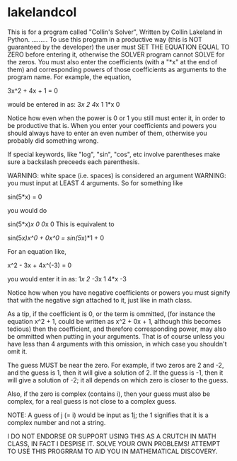 lakelandcol
===========
This is for a program called "Collin's Solver", Written by 
Collin Lakeland in Python.
 .........
To use this program in a productive way (this is NOT guaranteed by the
developer) the user must SET THE EQUATION EQUAL TO ZERO before entering it,
otherwise the SOLVER program cannot SOLVE for the zeros. You must also
enter the coefficients (with a "*x" at the end of them) and corresponding powers
of those coefficients as arguments to the program name. For example, the
equation,

3x^2 + 4x + 1 = 0

would be entered in as:
	3*x 2 4*x 1 1*x 0
	
Notice how even when the power is 0 or 1 you still must enter it, in
order to be productive that is. When you enter your coefficients and powers
you should always have to enter an even number of them, otherwise you probably 
did something wrong.

If special keywords, like "log", "sin", "cos", etc involve parentheses
make sure a backslash preceeds each parenthesis.

WARNING: white space (i.e. spaces) is considered an argument
WARNING: you must input at LEAST 4 arguments. So for something like

sin(5*x) = 0

you would do

sin\(5*x\)*x 0 0*x 0
This is equivalent to

sin(5*x)*x^0 + 0*x^0 = sin(5*x)*1 + 0

For an equation like,

x^2 - 3x + 4x^(-3) = 0

you would enter it in as:
	1*x 2 -3*x 1 4*x -3

Notice how when you have negative coefficients or powers you must signify 
that with the negative sign attached to it, just like in math class.

As a tip, if the coefficient is 0, or the term is ommitted, (for instance the
equation x^2 + 1, could be written as x^2 + 0x + 1, although this becomes 
tedious) then the coefficient, and therefore corresponding power, may also be 
ommitted when putting in your arguments. That is of course unless you have less
than 4 arguments with this omission, in which case you shouldn't omit it.

The guess MUST be near the zero. For example, if two zeros are 2 and -2, 
and the guess is 1, then it will give a solution of 2. If the guess is -1,
then it will give a solution of -2; it all depends on which zero is closer
to the guess.

Also, if the zero is complex (contains i), then your guess must also be complex,
for a real guess is not close to a complex guess.


NOTE: A guess of j (= i) would be input as 1j; the 1 signifies that it is a
complex number and not a string.

I DO NOT ENDORSE OR SUPPORT USING THIS AS A CRUTCH IN MATH CLASS, IN FACT 
I DESPISE IT. SOLVE YOUR OWN PROBLEMS! ATTEMPT TO USE THIS PROGRRAM TO AID 
YOU IN MATHEMATICAL DISCOVERY.
